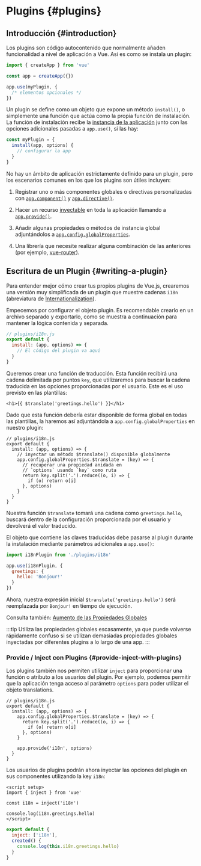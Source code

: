 ﻿# Plugins {#plugins}

## Introducción {#introduction}

Los plugins son código autocontenido que normalmente añaden funcionalidad a nivel de aplicación a Vue. Así es como se instala un plugin:

```js
import { createApp } from 'vue'

const app = createApp({})

app.use(myPlugin, {
  /* elementos opcionales */
})
```

Un plugin se define como un objeto que expone un método `install()`, o simplemente una función que actúa como la propia función de instalación. La función de instalación recibe la [instancia de la aplicación](/api/application) junto con las opciones adicionales pasadas a `app.use()`, si las hay:

```js
const myPlugin = {
  install(app, options) {
    // configurar la app
  }
}
```

No hay un ámbito de aplicación estrictamente definido para un plugin, pero los escenarios comunes en los que los plugins son útiles incluyen:

1. Registrar uno o más componentes globales o directivas personalizadas con [`app.component()`](/api/application#app-component) y [`app.directive()`](/api/application#app-directive).

2. Hacer un recurso [inyectable](/guide/components/provide-inject) en toda la aplicación llamando a [`app.provide()`](/api/application#app-provide).

3. Añadir algunas propiedades o métodos de instancia global adjuntándolos a [`app.config.globalProperties`](/api/application#app-config-globalproperties).

4. Una librería que necesite realizar alguna combinación de las anteriores (por ejemplo, [vue-router](https://github.com/vuejs/vue-router-next)).

## Escritura de un Plugin {#writing-a-plugin}

Para entender mejor cómo crear tus propios plugins de Vue.js, crearemos una versión muy simplificada de un plugin que muestre cadenas `i18n` (abreviatura de [Internationalization](https://en.wikipedia.org/wiki/Internationalization_and_localization)).

Empecemos por configurar el objeto plugin. Es recomendable crearlo en un archivo separado y exportarlo, como se muestra a continuación para mantener la lógica contenida y separada.

```js
// plugins/i18n.js
export default {
  install: (app, options) => {
    // El código del plugin va aquí
  }
}
```

Queremos crear una función de traducción. Esta función recibirá una cadena delimitada por puntos `key`, que utilizaremos para buscar la cadena traducida en las opciones proporcionadas por el usuario. Este es el uso previsto en las plantillas:

```vue-html
<h1>{{ $translate('greetings.hello') }}</h1>
```

Dado que esta función debería estar disponible de forma global en todas las plantillas, la haremos así adjuntándola a `app.config.globalProperties` en nuestro plugin:

```js{4-11}
// plugins/i18n.js
export default {
  install: (app, options) => {
    // inyectar un método $translate() disponible globalmente
    app.config.globalProperties.$translate = (key) => {
      // recuperar una propiedad anidada en
      // `options` usando `key` como ruta
      return key.split('.').reduce((o, i) => {
        if (o) return o[i]
      }, options)
    }
  }
}
```

Nuestra función `$translate` tomará una cadena como `greetings.hello`, buscará dentro de la configuración proporcionada por el usuario y devolverá el valor traducido.

El objeto que contiene las claves traducidas debe pasarse al plugin durante la instalación mediante parámetros adicionales a `app.use()`:

```js
import i18nPlugin from './plugins/i18n'

app.use(i18nPlugin, {
  greetings: {
    hello: 'Bonjour!'
  }
})
```

Ahora, nuestra expresión inicial `$translate('greetings.hello')` será reemplazada por `Bonjour!` en tiempo de ejecución.

Consulta también: [Aumento de las Propiedades Globales](/guide/typescript/options-api#augmenting-global-properties) <sup class="vt-badge ts" />

:::tip
Utiliza las propiedades globales escasamente, ya que puede volverse rápidamente confuso si se utilizan demasiadas propiedades globales inyectadas por diferentes plugins a lo largo de una app.
:::

### Provide / Inject con Plugins {#provide-inject-with-plugins}

Los plugins también nos permiten utilizar `inject` para proporcionar una función o atributo a los usuarios del plugin. Por ejemplo, podemos permitir que la aplicación tenga acceso al parámetro `options` para poder utilizar el objeto translations.

```js{10}
// plugins/i18n.js
export default {
  install: (app, options) => {
    app.config.globalProperties.$translate = (key) => {
      return key.split('.').reduce((o, i) => {
        if (o) return o[i]
      }, options)
    }

    app.provide('i18n', options)
  }
}
```

Los usuarios de plugins podrán ahora inyectar las opciones del plugin en sus componentes utilizando la key `i18n`:

<div class="composition-api">

```vue
<script setup>
import { inject } from 'vue'

const i18n = inject('i18n')

console.log(i18n.greetings.hello)
</script>
```

</div>
<div class="options-api">

```js
export default {
  inject: ['i18n'],
  created() {
    console.log(this.i18n.greetings.hello)
  }
}
```

</div>

